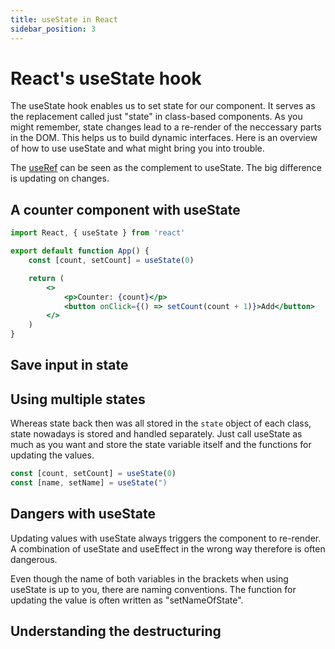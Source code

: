 ```yaml
---
title: useState in React
sidebar_position: 3
---
```


# React's useState hook

The useState hook enables us to set state for our component.
It serves as the replacement called just "state" in class-based components.
As you might remember, state changes lead to a re-render of the neccessary parts in the DOM. This helps us 
to build dynamic interfaces. Here is an overview of how to use useState and what might bring you into trouble. 

The <a href="/react/use-ref" title="useRef hook in React">useRef</a> can be seen as the complement to useState. The big difference is updating on changes. 

## A counter component with useState

```jsx
import React, { useState } from 'react'

export default function App() {
	const [count, setCount] = useState(0)

	return (
		<>
			<p>Counter: {count}</p>
			<button onClick={() => setCount(count + 1)}>Add</button>
		</>
	)
}
```

## Save input in state

## Using multiple states

Whereas state back then was all stored in the <code>state</code> object of each class, state nowadays is stored and handled separately.
Just call useState as much as you want and store the state variable itself and the functions for updating the values.

```jsx
const [count, setCount] = useState(0)
const [name, setName] = useState(")
```

## Dangers with useState

Updating values with useState always triggers the component to re-render.
A combination of useState and useEffect in the wrong way therefore is often dangerous.

Even though the name of both variables in the brackets when using useState is up to you, there are naming conventions.
The function for updating the value is often written as "setNameOfState".

## Understanding the destructuring

